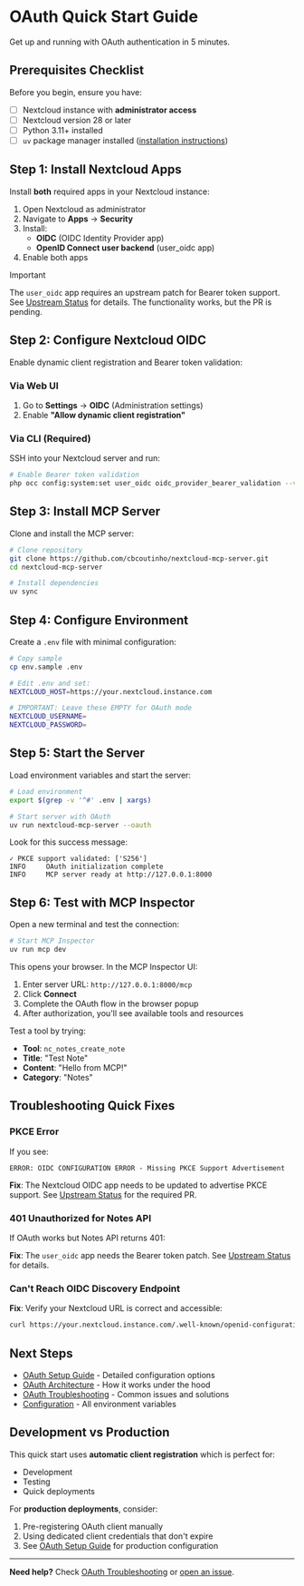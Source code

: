 # OAuth Quick Start Guide

Get up and running with OAuth authentication in 5 minutes.

## Prerequisites Checklist

Before you begin, ensure you have:

- [ ] Nextcloud instance with **administrator access**
- [ ] Nextcloud version 28 or later
- [ ] Python 3.11+ installed
- [ ] `uv` package manager installed ([installation instructions](https://docs.astral.sh/uv/getting-started/installation/))

## Step 1: Install Nextcloud Apps

Install **both** required apps in your Nextcloud instance:

1. Open Nextcloud as administrator
2. Navigate to **Apps** → **Security**
3. Install:
   - **OIDC** (OIDC Identity Provider app)
   - **OpenID Connect user backend** (user_oidc app)
4. Enable both apps

> [!IMPORTANT]
> The `user_oidc` app requires an upstream patch for Bearer token support. See [Upstream Status](oauth-upstream-status.md) for details. The functionality works, but the PR is pending.

## Step 2: Configure Nextcloud OIDC

Enable dynamic client registration and Bearer token validation:

### Via Web UI

1. Go to **Settings** → **OIDC** (Administration settings)
2. Enable **"Allow dynamic client registration"**

### Via CLI (Required)

SSH into your Nextcloud server and run:

```bash
# Enable Bearer token validation
php occ config:system:set user_oidc oidc_provider_bearer_validation --value=true --type=boolean
```

## Step 3: Install MCP Server

Clone and install the MCP server:

```bash
# Clone repository
git clone https://github.com/cbcoutinho/nextcloud-mcp-server.git
cd nextcloud-mcp-server

# Install dependencies
uv sync
```

## Step 4: Configure Environment

Create a `.env` file with minimal configuration:

```bash
# Copy sample
cp env.sample .env

# Edit .env and set:
NEXTCLOUD_HOST=https://your.nextcloud.instance.com

# IMPORTANT: Leave these EMPTY for OAuth mode
NEXTCLOUD_USERNAME=
NEXTCLOUD_PASSWORD=
```

## Step 5: Start the Server

Load environment variables and start the server:

```bash
# Load environment
export $(grep -v '^#' .env | xargs)

# Start server with OAuth
uv run nextcloud-mcp-server --oauth
```

Look for this success message:

```
✓ PKCE support validated: ['S256']
INFO     OAuth initialization complete
INFO     MCP server ready at http://127.0.0.1:8000
```

## Step 6: Test with MCP Inspector

Open a new terminal and test the connection:

```bash
# Start MCP Inspector
uv run mcp dev
```

This opens your browser. In the MCP Inspector UI:

1. Enter server URL: `http://127.0.0.1:8000/mcp`
2. Click **Connect**
3. Complete the OAuth flow in the browser popup
4. After authorization, you'll see available tools and resources

Test a tool by trying:
- **Tool**: `nc_notes_create_note`
- **Title**: "Test Note"
- **Content**: "Hello from MCP!"
- **Category**: "Notes"

## Troubleshooting Quick Fixes

### PKCE Error

If you see:
```
ERROR: OIDC CONFIGURATION ERROR - Missing PKCE Support Advertisement
```

**Fix**: The Nextcloud OIDC app needs to be updated to advertise PKCE support. See [Upstream Status](oauth-upstream-status.md) for the required PR.

### 401 Unauthorized for Notes API

If OAuth works but Notes API returns 401:

**Fix**: The `user_oidc` app needs the Bearer token patch. See [Upstream Status](oauth-upstream-status.md) for details.

### Can't Reach OIDC Discovery Endpoint

**Fix**: Verify your Nextcloud URL is correct and accessible:

```bash
curl https://your.nextcloud.instance.com/.well-known/openid-configuration
```

## Next Steps

- [OAuth Setup Guide](oauth-setup.md) - Detailed configuration options
- [OAuth Architecture](oauth-architecture.md) - How it works under the hood
- [OAuth Troubleshooting](oauth-troubleshooting.md) - Common issues and solutions
- [Configuration](configuration.md) - All environment variables

## Development vs Production

This quick start uses **automatic client registration** which is perfect for:
- Development
- Testing
- Quick deployments

For **production deployments**, consider:
1. Pre-registering OAuth client manually
2. Using dedicated client credentials that don't expire
3. See [OAuth Setup Guide](oauth-setup.md) for production configuration

---

**Need help?** Check [OAuth Troubleshooting](oauth-troubleshooting.md) or [open an issue](https://github.com/cbcoutinho/nextcloud-mcp-server/issues).
